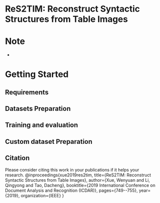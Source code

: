 # ReS2TIM: Reconstruct Syntactic Structures from Table Images

# Note
- 
# Getting Started
## Requirements
## Datasets Preparation
## Training and evaluation
## Custom dataset Preparation
## Citation
Please consider citing this work in your publications if it helps your research.
@inproceedings{xue2019res2tim,
  title={ReS2TIM: Reconstruct Syntactic Structures from Table Images},
  author={Xue, Wenyuan and Li, Qingyong and Tao, Dacheng},
  booktitle={2019 International Conference on Document Analysis and Recognition (ICDAR)},
  pages={749--755},
  year={2019},
  organization={IEEE}
}
